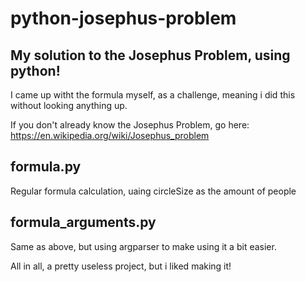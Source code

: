 # python-josephus-problem
## My solution to the Josephus Problem, using python!
I came up witht the formula myself, as a challenge, meaning i did this without looking anything up.

If you don't already know the Josephus Problem, go here: https://en.wikipedia.org/wiki/Josephus_problem

## formula.py
Regular formula calculation, uaing circleSize as the amount of people

## formula_arguments.py
Same as above, but using argparser to make using it a bit easier.

All in all, a pretty useless project, but i liked making it!
